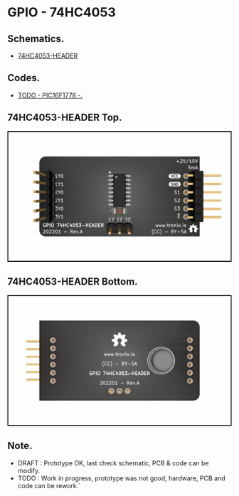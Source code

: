 # GPIO - 74HC4053

## Schematics.

- [74HC4053-HEADER](https://github.com/tronixio/modules/blob/main/Kicad/gpio-hc4053-header/extras/schematic.pdf)

## Codes.

- [TODO - PIC16F1778 -.]()

## 74HC4053-HEADER Top.

![74HC4053-HEADER Top.](https://github.com/tronixio/modules/blob/main/Kicad/gpio-hc4053-header/extras/top.png)

## 74HC4053-HEADER Bottom.

![74HC4053-HEADER Bottom.](https://github.com/tronixio/modules/blob/main/Kicad/gpio-hc4053-header/extras/bottom.png)

## Note.

- DRAFT : Prototype OK, last check schematic, PCB & code can be modify.
- TODO : Work in progress, prototype was not good, hardware, PCB and code can be rework.`
